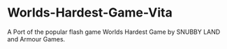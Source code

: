 # Worlds-Hardest-Game-Vita
A Port of the popular flash game Worlds Hardest Game by SNUBBY LAND and Armour Games.
